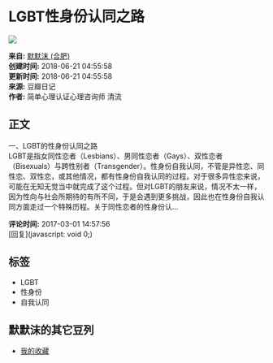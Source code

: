 # LGBT性身份认同之路

![](https://img9.doubanio.com/view/elanor_image/raw/public/Q40Z9R7L.jpg)

**来自:** [默默沫 (合肥)](https://www.douban.com/people/133288331/)  
**创建时间:** 2018-06-21 04:55:58  
**更新时间:** 2018-06-21 04:55:58  
**来源:** 豆瓣日记  
**作者:** 简单心理认证心理咨询师 清流  

## 正文

一、LGBT的性身份认同之路  
LGBT是指女同性恋者（Lesbians）、男同性恋者（Gays）、双性恋者（Bisexuals）与跨性别者（Transgender）。性身份自我认同，不管是异性恋、同性恋、双性恋，或其他情况，都有性身份自我认同的过程。对于很多异性恋来说，可能在无知无觉当中就完成了这个过程。但对LGBT的朋友来说，情况不太一样，因为性向与社会所期待的有所不同，于是会遇到更多挑战，因此也在性身份自我认同方面走过一个特殊历程。关于同性恋者的性身份认...

**评论时间:** 2017-03-01 14:57:56  
[回复](javascript: void 0;)  

## 标签
- LGBT
- 性身份
- 自我认同

## 默默沫的其它豆列
- [我的收藏](https://www.douban.com/doulist/58421287/)